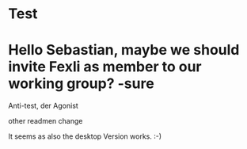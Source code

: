 # Test

Hello Sebastian, maybe we should invite Fexli as member to our working group? -sure
=======
Anti-test, der Agonist

other readmen change

It seems as also the desktop Version works. :-)
